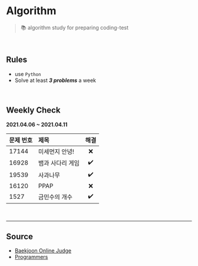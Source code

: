 # Algorithm

>  📚 algorithm study for preparing coding-test

<br/>



## Rules
- use ```Python```
- Solve at least ___3 problems___ a week

<br />



## Weekly Check

**2021.04.06 ~ 2021.04.11**



| 문제 번호 | 제목             | 해결 |
| :-------- | :---------------- | :----: |
| 17144     | 미세먼지 안녕!   | ❌    |
| 16928     | 뱀과 사다리 게임 | ✔️  |
| 19539     | 사과나무         | ✔️    |
| 16120     | PPAP             | ❌    |
| 1527      | 금민수의 개수    | ✔️    |

<br/>



****

## Source

- [Baekjoon Online Judge](https://www.acmicpc.net/)
- [Programmers](https://programmers.co.kr/)
